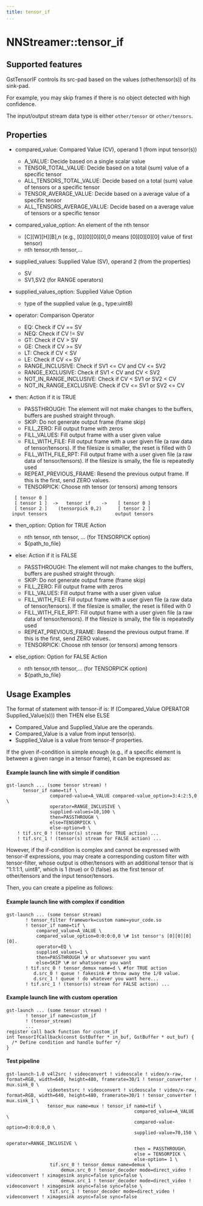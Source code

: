 ```yaml
---
title: tensor_if
...
```


# NNStreamer::tensor\_if

## Supported features

GstTensorIF controls its src-pad based on the values (other/tensor(s)) of its sink-pad.

For example, you may skip frames if there is no object detected with high confidence.

The input/output stream data type is either ```other/tensor``` or ```other/tensors```.

## Properties

- compared_value: Compared Value (CV), operand 1 (from input tensor(s))
  * A_VALUE:  Decide based on a single scalar value
  * TENSOR_TOTAL_VALUE: Decide based on a total (sum) value of a specific tensor
  * ALL_TENSORS_TOTAL_VALUE:  Decide based on a total (sum) value of tensors or a specific tensor
  * TENSOR_AVERAGE_VALUE: Decide based on a average value of a specific tensor
  * ALL_TENSORS_AVERAGE_VALUE: Decide based on a average value of tensors or a specific tensor

- compared_value_option: An element of the nth tensor
  * [C][W][H][B],n (e.g., [0][0][0][0],0 means [0][0][0][0] value of first tensor)
  * nth tensor,nth tensor,...

- supplied_values: Supplied Value (SV), operand 2 (from the properties)
  * SV
  * SV1,SV2 (for RANGE operators)

- supplied_values_option: Supplied Value Option
  * type of the supplied value (e.g., type:uint8)

- operator: Comparison Operator
  * EQ: Check if CV == SV
  * NEQ: Check if CV != SV
  * GT: Check if CV > SV
  * GE: Check if CV >= SV
  * LT: Check if CV < SV
  * LE: Check if CV <= SV
  * RANGE_INCLUSIVE: Check if SV1 <= CV and CV <= SV2
  * RANGE_EXCLUSIVE: Check if SV1 < CV and CV < SV2
  * NOT_IN_RANGE_INCLUSIVE: Check if CV < SV1 or SV2 < CV
  * NOT_IN_RANGE_EXCLUSIVE: Check if CV <= SV1 or SV2 <= CV

- then: Action if it is TRUE
  * PASSTHROUGH: The element will not make changes to the buffers, buffers are pushed straight through.
  * SKIP: Do not generate output frame (frame skip)
  * FILL_ZERO: Fill output frame with zeros
  * FILL_VALUES: Fill output frame with a user given value
  * FILL_WITH_FILE: Fill output frame with a user given file (a raw data of tensor/tensors). If the filesize is smaller, the reset is filled with 0
  * FILL_WITH_FILE_RPT: Fill output frame with a user given file (a raw data of tensor/tensors). If the filesize is smally, the file is repeatedly used
  * REPEAT_PREVIOUS_FRAME: Resend the previous output frame. If this is the first, send ZERO values.
  * TENSORPICK: Choose nth tensor (or tensors) among tensors

```
   [ tensor 0 ]
   [ tensor 1 ]  ->   tensor if    ->    [ tensor 0 ]
   [ tensor 2 ]    (tensorpick 0,2)      [ tensor 2 ]
  input tensors                         output tensors
```

- then_option: Option for TRUE Action
  * nth tensor, nth tensor, ... (for TENSORPICK option)
  * ${path_to_file}

- else: Action if it is FALSE
  * PASSTHROUGH: The element will not make changes to the buffers, buffers are pushed straight through.
  * SKIP: Do not generate output frame (frame skip)
  * FILL_ZERO: Fill output frame with zeros
  * FILL_VALUES: Fill output frame with a user given value
  * FILL_WITH_FILE: Fill output frame with a user given file (a raw data of tensor/tensors). If the filesize is smaller, the reset is filled with 0
  * FILL_WITH_FILE_RPT: Fill output frame with a user given file (a raw data of tensor/tensors). If the filesize is smally, the file is repeatedly used
  * REPEAT_PREVIOUS_FRAME: Resend the previous output frame. If this is the first, send ZERO values.
  * TENSORPICK: Choose nth tensor (or tensors) among tensors

- else_option: Option for FALSE Action
  * nth tensor,nth tensor,... (for TENSORPICK option)
  * ${path_to_file}

## Usage Examples

 The format of statement with tensor-if is:
 If (Compared_Value OPERATOR Supplied_Value(s))) then THEN else ELSE
   - Compared_Value and Supplied_Value are the operands.
   - Compared_Value is a value from input tensor(s).
   - Supplied_Value is a value from tensor-if properties.

If the given if-condition is simple enough (e.g., if a specific element is between a given range in a tensor frame), it can be expressed as:
 #### Example launch line with simple if condition

```
gst-launch ... (some tensor stream) !
      tensor_if name=tif \
                compared-value=A_VALUE compared-value_option=3:4:2:5,0 \
                operator=RANGE_INCLUSIVE \
                supplied-values=10,100 \
                then=PASSTHROUGH \
                else=TENSORPICK \
                else-option=0 \
    ! tif.src_0 ! (tensor(s) stream for TRUE action) ...
    ! tif.src_1 ! (tensor(s) stream for FALSE action) ...
```


However, if the if-condition is complex and cannot be expressed with tensor-if expressions, you may create a corresponding custom filter with tensor-filter, whose output is other/tensors with an additional tensor that is "1:1:1:1, uint8", which is 1 (true) or 0 (false) as the first tensor of other/tensors and the input tensor/tensors.

Then, you can create a pipeline as follows:

#### Example launch line with complex if condition

```
gst-launch ... (some tensor stream)
       ! tensor_filter framework=custom name=your_code.so
       ! tensor_if name=tif \
           compared_value=A_VALUE \
           compared_value_option=0:0:0:0,0 \# 1st tensor's [0][0][0][0].
           operator=EQ \
           supplied_values=1 \
           then=PASSTHROUGH \# or whatsoever you want
           else=SKIP \# or whatsoever you want
       ! tif.src_0 ! tensor_demux name=d \ #for TRUE action
          d.src_0 ! queue ! fakesink # throw away the 1/0 value.
          d.src_1 ! queue ! do whatever you want here...
       ! tif.src_1 ! (tensor(s) stream for FALSE action) ...
```

#### Example launch line with custom operation

```
gst-launch ... (some tensor stream) !
       ! tensor_if name=custom_if
       ! (tensor_stream)
       ...
register call back function for custom_if
int TensorIfCallback(const GstBuffer * in_buf, GstBuffer * out_buf) {
  /* Define condition and handle buffer */
}
```

#### Test pipeline
```
gst-launch-1.0 v4l2src ! videoconvert ! videoscale ! video/x-raw, format=RGB, width=640, height=480, framerate=30/1 ! tensor_converter ! mux.sink_0 \
               videotestsrc ! videoconvert ! videoscale ! video/x-raw, format=RGB, width=640, height=480, framerate=30/1 ! tensor_converter ! mux.sink_1 \
               tensor_mux name=mux ! tensor_if name=tif \
                                               compared_value=A_VALUE \
                                               compared-value-option=0:0:0:0,0 \
                                               supplied-value=70,150 \
                                               operator=RANGE_INCLUSIVE \
                                               then = PASSTHROUGH\
                                               else = TENSORPICK \
                                               else-option= 1 \
                tif.src_0 ! tensor_demux name=demux \
                    demux.src_0 ! tensor_decoder mode=direct_video ! videoconvert ! ximagesink async=false sync=false \
                    demux.src_1 ! tensor_decoder mode=direct_video ! videoconvert ! ximagesink async=false sync=false \
                tif.src_1 ! tensor_decoder mode=direct_video ! videoconvert ! ximagesink async=false sync=false
```
